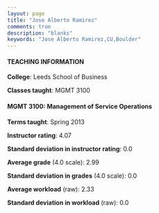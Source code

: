 ```yaml
---
layout: page
title: "Jose Alberto Ramirez" 
comments: true
description: "blanks"
keywords: "Jose Alberto Ramirez,CU,Boulder"
---
```

<head>
<script src="https://ajax.googleapis.com/ajax/libs/jquery/2.1.3/jquery.min.js"></script>
<script src="https://dl.dropboxusercontent.com/s/pc42nxpaw1ea4o9/highcharts.js?dl=0"></script>
<!-- <script src="../assets/js/highcharts.js"></script> -->
<style type="text/css">@font-face {
	font-family: "Bebas Neue";
	src: url(https://www.filehosting.org/file/details/544349/BebasNeue Regular.otf) format("opentype");
	}
	h1.Bebas { 
		font-family: "Bebas Neue", Verdana, Tahoma;
	}
</style>
</head>
	   
#### TEACHING INFORMATION

**College**: Leeds School of Business

**Classes taught**: MGMT 3100

#### MGMT 3100: Management of Service Operations

**Terms taught**: Spring 2013

**Instructor rating**: 4.07

**Standard deviation in instructor rating**: 0.0

**Average grade** (4.0 scale): 2.99

**Standard deviation in grades** (4.0 scale): 0.0

**Average workload** (raw): 2.33

**Standard deviation in workload** (raw): 0.0

